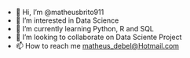 - 👋 Hi, I’m @matheusbrito911
- 👀 I’m interested in Data Science 
- 🌱 I’m currently learning Python, R and SQL
- 💞️ I’m looking to collaborate on Data Sciente Project 
- 📫 How to reach me matheus_debel@Hotmail.com

<!---
matheusbrito911/matheusbrito911 is a ✨ special ✨ repository because its `README.md` (this file) appears on your GitHub profile.
You can click the Preview link to take a look at your changes.
--->
